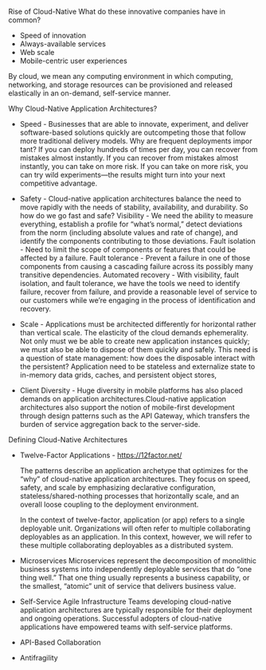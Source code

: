 Rise of Cloud-Native
  What do these innovative companies have in common?
  * Speed of innovation
  * Always-available services
  * Web scale
  * Mobile-centric user experiences
  
 By cloud, we mean any computing environment in which computing, networking, 
 and storage resources can be provisioned and released elastically in an on-demand, 
 self-service manner.
 
 Why Cloud-Native Application Architectures?
 * Speed - Businesses that are able to innovate, experiment, and deliver software-based 
 solutions quickly are outcompeting those that follow more traditional delivery models.
 Why are frequent deployments impor tant? 
 If you can deploy hundreds of times per day, you can recover from mistakes almost instantly. 
 If you can recover from mistakes almost instantly, you can take on more risk. 
 If you can take on more risk, you can try wild experiments—the results might turn
 into your next competitive advantage.
 
 * Safety - Cloud-native application architectures balance the need to move rapidly with the
needs of stability, availability, and durability.
    So how do we go fast and safe?
      Visibility - We need the ability to measure everything, 
        establish a profile for “what’s normal,” detect deviations from the norm 
        (including absolute values and rate of change), 
        and identify the components contributing to those deviations.
     Fault isolation - Need to limit the scope of components or features that could be 
        affected by a failure.
     Fault tolerance - Prevent a failure in one of those components from 
        causing a cascading failure across its possibly many transitive dependencies.
     Automated recovery - With visibility, fault isolation, and fault tolerance, 
        we have the tools we need to identify failure, recover from failure, 
        and provide a reasonable level of service to our customers while we’re
        engaging in the process of identification and recovery.

 * Scale - Applications must be architected differently for horizontal rather than vertical
    scale. The elasticity of the cloud demands ephemerality. Not only
    must we be able to create new application instances quickly; we
    must also be able to dispose of them quickly and safely. This need is
    a question of state management: how does the disposable interact
    with the persistent? Application need to be stateless and externalize state to in-memory data grids, caches, 
    and persistent object stores,
    
* Client Diversity - Huge diversity in mobile platforms has also placed demands on
    application architectures.Cloud-native application architectures also support the 
    notion of mobile-first development through design patterns such as the API Gateway, 
    which transfers the burden of service aggregation back to the server-side.
      
Defining Cloud-Native Architectures
* Twelve-Factor Applications - https://12factor.net/

    The patterns describe an application archetype that optimizes for the
    “why” of cloud-native application architectures. They focus on speed, safety, and scale 
    by emphasizing declarative configuration, stateless/shared-nothing processes 
    that horizontally scale, and an overall loose coupling to the deployment environment. 
     
    In the context of twelve-factor, application (or app) refers to a single
    deployable unit. Organizations will often refer to multiple collaborating
    deployables as an application. In this context, however, we will
    refer to these multiple collaborating deployables as a distributed system.
* Microservices
  Microservices represent the decomposition of monolithic business systems into independently deployable services that do “one thing well.” That one thing usually represents a business capability, or the smallest, “atomic” unit of service that delivers business value.
  
* Self-Service Agile Infrastructure
  Teams developing cloud-native application architectures are typically responsible 
  for their deployment and ongoing operations. Successful adopters of cloud-native
  applications have empowered teams with self-service platforms.
  
* API-Based Collaboration
* Antifragility
 
